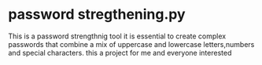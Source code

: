 # password stregthening.py
This is a password strengthnig tool it is essential to create complex passwords that combine a mix of uppercase and lowercase letters,numbers and special characters.
this a project for me and everyone interested
